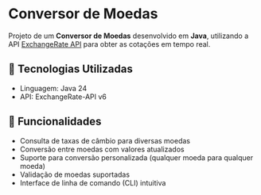 # Conversor de Moedas
Projeto de um **Conversor de Moedas** desenvolvido em **Java**, utilizando a API [ExchangeRate API](https://www.exchangerate-api.com/) para obter as cotações em tempo real.

## 🧰 Tecnologias Utilizadas
 * Linguagem: Java 24
 * API: ExchangeRate-API v6

## 📌 Funcionalidades
 * Consulta de taxas de câmbio para diversas moedas
 * Conversão entre moedas com valores atualizados
 * Suporte para conversão personalizada (qualquer moeda para qualquer moeda)
 * Validação de moedas suportadas
 * Interface de linha de comando (CLI) intuitiva
